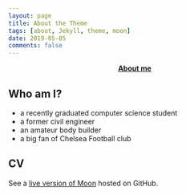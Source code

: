 ```yaml
---
layout: page
title: About the Theme
tags: [about, Jekyll, theme, moon]
date: 2019-05-05
comments: false
---
```

    
<center><a href="http://GuoZhihong.github.io"><b>About me</b></a></center>

## Who am I?
* a recently graduated computer science student
* a former civil engineer
* an amateur body builder 
* a big fan of Chelsea Football club

## CV
See a [live version of Moon](http://taylantatli.github.io/Moon) hosted on GitHub.
